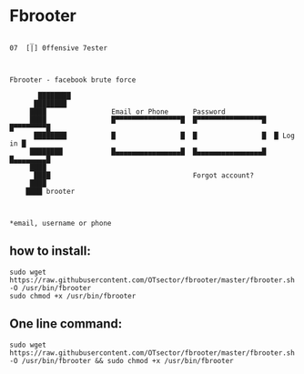# Fbrooter

  		 _
	07	[|] 0ffensive 7ester



	Fbrooter - facebook brute force
	
	       ████████
	      ████████
	     ████                Email or Phone      Password
	     ████                █▀▀▀▀▀▀▀▀▀▀▀▀▀▀▀▀█  █▀▀▀▀▀▀▀▀▀▀▀▀▀▀▀▀█  █▀▀▀▀▀▀▀▀█
	      ████████           █                █  █                █  █ Log in █
	     ████████            █▄▄▄▄▄▄▄▄▄▄▄▄▄▄▄▄█  █▄▄▄▄▄▄▄▄▄▄▄▄▄▄▄▄█  █▄▄▄▄▄▄▄▄█
	     ████         
	      ████                                   Forgot account?
	     ████
	    ████ brooter



	*email, username or phone



## how to install:
	sudo wget https://raw.githubusercontent.com/OTsector/fbrooter/master/fbrooter.sh -O /usr/bin/fbrooter
	sudo chmod +x /usr/bin/fbrooter
## One line command:
	sudo wget https://raw.githubusercontent.com/OTsector/fbrooter/master/fbrooter.sh -O /usr/bin/fbrooter && sudo chmod +x /usr/bin/fbrooter
